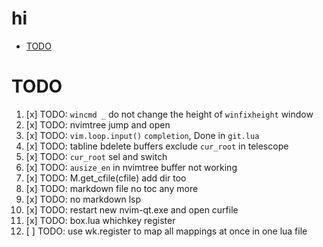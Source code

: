 # hi

<!-- toc -->

- [TODO](#todo)

<!-- tocstop -->

# TODO

1. [x] TODO: `wincmd _` do not change the height of `winfixheight` window
2. [x] TODO: nvimtree jump and open
3. [x] TODO: `vim.loop.input()` `completion`, Done in `git.lua`
4. [x] TODO: tabline bdelete buffers exclude `cur_root` in telescope
5. [x] TODO: `cur_root` sel and switch
6. [x] TODO: `ausize_en` in nvimtree buffer not working
7. [x] TODO: M.get_cfile(cfile) add dir too
8. [x] TODO: markdown file no toc any more
9. [x] TODO: no markdown lsp
10. [x] TODO: restart new nvim-qt.exe and open curfile
11. [x] TODO: box.lua <F9> whichkey register
12. [ ] TODO: use wk.register to map all mappings at once in one lua file
